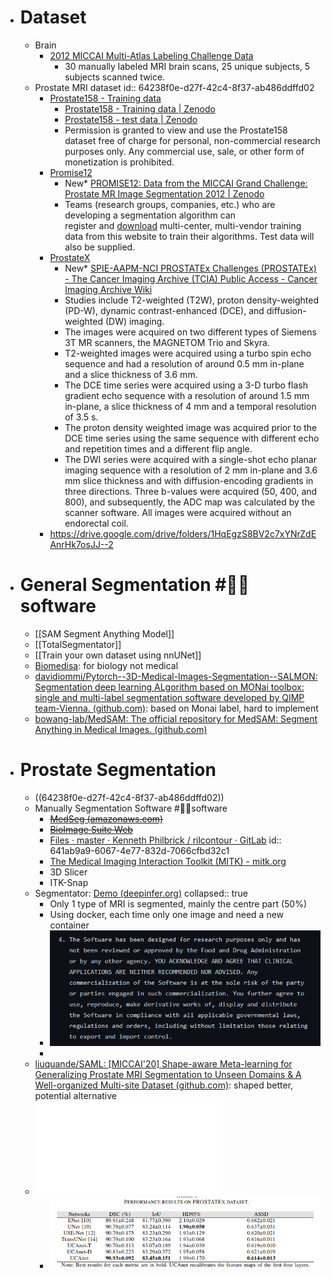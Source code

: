 - # Dataset
	- Brain
		- [2012 MICCAI Multi-Atlas Labeling Challenge Data](http://www.neuromorphometrics.com/2012_MICCAI_Challenge_Data.html)
			- 30 manually labeled MRI brain scans, 25 unique subjects, 5 subjects scanned twice.
	- Prostate MRI dataset
	  id:: 64238f0e-d27f-42c4-8f37-ab486ddffd02
		- [Prostate158 - Training data](https://github.com/kbressem/prostate158)
			- [Prostate158 - Training data | Zenodo](https://zenodo.org/record/6481141)
			- [Prostate158 - test data | Zenodo](https://zenodo.org/record/6592345)
			- Permission is granted to view and use the Prostate158 dataset free of charge for personal, non-commercial research purposes only. Any commercial use, sale, or other form of monetization is prohibited.
		- [Promise12](https://promise12.grand-challenge.org/)
			- New* [PROMISE12: Data from the MICCAI Grand Challenge: Prostate MR Image Segmentation 2012 | Zenodo](https://zenodo.org/record/8026660)
			- Teams (research groups, companies, etc.) who are developing a segmentation algorithm can register and [download](http://promise12.grand-challenge.org/Download) multi-center, multi-vendor training data from this website to train their algorithms. Test data will also be supplied.
		- [ProstateX](https://prostatex.grand-challenge.org/)
			- New* [SPIE-AAPM-NCI PROSTATEx Challenges (PROSTATEx) - The Cancer Imaging Archive (TCIA) Public Access - Cancer Imaging Archive Wiki](https://wiki.cancerimagingarchive.net/pages/viewpage.action?pageId=23691656)
			- Studies include T2-weighted (T2W), proton density-weighted (PD-W), dynamic contrast-enhanced (DCE), and diffusion-weighted (DW) imaging.
			- The images were acquired on two different types of Siemens 3T MR scanners, the MAGNETOM Trio and Skyra.
			- T2-weighted images were acquired using a turbo spin echo sequence and had a resolution of around 0.5 mm in-plane and a slice thickness of 3.6 mm.
			- The DCE time series were acquired using a 3-D turbo flash gradient echo sequence with a resolution of around 1.5 mm in-plane, a slice thickness of 4 mm and a temporal resolution of 3.5 s.
			- The proton density weighted image was acquired prior to the DCE time series using the same sequence with different echo and repetition times and a different flip angle.
			- The DWI series were acquired with a single-shot echo planar imaging sequence with a resolution of 2 mm in-plane and 3.6 mm slice thickness and with diffusion-encoding gradients in three directions. Three b-values were acquired (50, 400, and 800), and subsequently, the ADC map was calculated by the scanner software. All images were acquired without an endorectal coil.
		- https://drive.google.com/drive/folders/1HqEgzS8BV2c7xYNrZdEAnrHk7osJJ--2
- # General Segmentation #👩‍💻software
	- [[SAM Segment Anything Model]]
	- [[TotalSegmentator]]
	- [[Train your own dataset using nnUNet]]
	- [Biomedisa](https://biomedisa.de/): for biology not medical
	- [davidiommi/Pytorch--3D-Medical-Images-Segmentation--SALMON: Segmentation deep learning ALgorithm based on MONai toolbox: single and multi-label segmentation software developed by QIMP team-Vienna. (github.com)](https://github.com/davidiommi/Pytorch--3D-Medical-Images-Segmentation--SALMON): based on Monai label, hard to implement
	- [bowang-lab/MedSAM: The official repository for MedSAM: Segment Anything in Medical Images. (github.com)](https://github.com/bowang-lab/MedSAM)
- # Prostate Segmentation
	- ((64238f0e-d27f-42c4-8f37-ab486ddffd02))
	- Manually Segmentation Software #👩‍💻software
		- ~~[MedSeg (amazonaws.com)](http://htmlsegmentation.s3.eu-north-1.amazonaws.com/index.html)~~
		- ~~[BioImage Suite Web](https://bioimagesuiteweb.github.io/webapp/)~~
		- [Files · master · Kenneth Philbrick / rilcontour · GitLab](https://gitlab.com/Philbrick/rilcontour/tree/master)
		  id:: 641ab9a9-6067-4e77-832d-7066cfbd32c1
		- [The Medical Imaging Interaction Toolkit (MITK) - mitk.org](https://www.mitk.org/wiki/The_Medical_Imaging_Interaction_Toolkit_(MITK))
		- 3D Slicer
		- ITK-Snap
	- Segmentator: [Demo (deepinfer.org)](http://www.deepinfer.org/models/prostate-segmenter/)
	  collapsed:: true
		- Only 1 type of MRI is segmented, mainly the centre part (50%)
		- Using docker, each time only one image and need a new container
		- ![image.png](../assets/image_1680253719469_0.png)
		-
	- [liuquande/SAML: [MICCAI'20] Shape-aware Meta-learning for Generalizing Prostate MRI Segmentation to Unseen Domains & A Well-organized Multi-site Dataset (github.com)](https://github.com/liuquande/SAML): shaped better, potential alternative
	- ![AStar UCAnet](../assets/ISCAS_2023_UCAnet.pdf)
		- ![image.png](../assets/image_1680231283494_0.png)